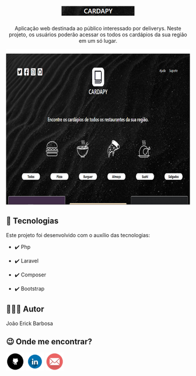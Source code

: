 <h1 align="center">
<br>
  <img src="./assets-for-readme/title.png" alt="Cardapy" width="200">
<br>
</h1>

<p align="center">Aplicação web destinada ao público interessado por deliverys. Neste projeto, os usuários poderão acessar os todos os cardápios da sua região em um só lugar.</p>

<div align="center" >
  <img src="./assets-for-readme/background-dashboard.png" alt="demo-web" height="425">
</div>

## 🚀 Tecnologias

Este projeto foi desenvolvido com o auxílio das tecnologias:

- ✔️ Php

- ✔️ Laravel

- ✔️ Composer

- ✔️ Bootstrap 

## 🙋🏾‍♂️ Autor  
João Erick Barbosa

## 😉 Onde me encontrar?
<a href="https://github.com/JoaoErick">
<img src="./assets-for-readme/github.png" alt="github" height="50"></a>
<a href="https://www.linkedin.com/in/joão-erick-barbosa-9050801b0/">
<img src="./assets-for-readme/linkedin.png" alt="linkedin" height="50"></a>
<a href="mailto:jsilva@ecomp.uefs.br">
<img src="./assets-for-readme/email.png" alt="gmail" height="50"></a>
<br />
